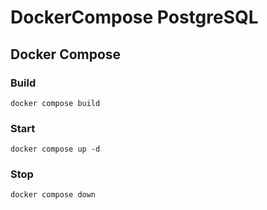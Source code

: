 # DockerCompose PostgreSQL
## Docker Compose
### Build
```shell
docker compose build
```

### Start
```shell
docker compose up -d
```

### Stop
```shell
docker compose down
```
